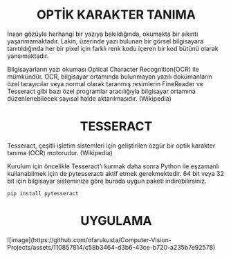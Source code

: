 <div align= "center">
<h1>OPTİK KARAKTER TANIMA</h1>
</div>
İnsan gözüyle herhangi bir yazıya bakıldığında, okumakta bir sıkıntı yaşanmamaktadır. Lakin, üzerinde yazı bulunan bir görsel bilgisayara tanıtıldığında her bir pixel için farklı renk kodu içeren bir kod bütünü olarak yansımaktadır. 

Bilgisayarların yazı okuması Optical Character Recognition(OCR) ile mümkündür. OCR, bilgisayar ortamında bulunmayan yazılı dokümanların özel tarayıcılar veya normal olarak taranmış resimlerin FineReader ve Tesseract gibi bazı özel programlar aracılığıyla bilgisayar ortamına düzenlenebilecek sayısal halde aktarılmasıdır. (Wikipedia)

<div align= "center">
<h1>TESSERACT</h1>
</div>
Tesseract, çeşitli işletim sistemleri için geliştirilen özgür bir optik karakter tanıma (OCR) motorudur. (Wikipedia)

Kurulum için öncelikle Tesseract’ı kurmak daha sonra Python ile eşzamanlı kullanabilmek için de pytesseractı aktif etmek gerekmektedir. 
64 bit veya 32 bit için bilgisayar sisteminize göre burada uygun paketi indirebilirsiniz.

```
pip install pytesseract
```

<div align= "center">
<h1>UYGULAMA</h1>
</div>
![image](https://github.com/ofarukusta/Computer-Vision-Projects/assets/110857814/c58b3464-d3b6-43ce-b720-a235b7e92578)
